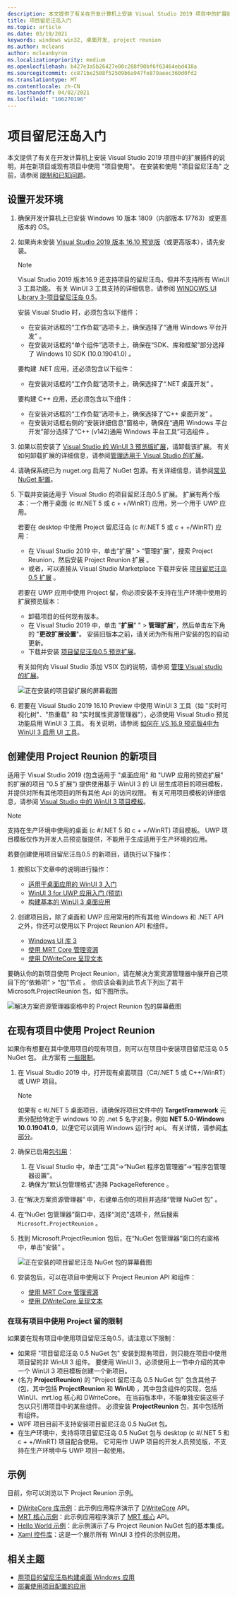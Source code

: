 ```yaml
---
description: 本文提供了有关在开发计算机上安装 Visual Studio 2019 项目中的扩展插件的说明，并在新项目或现有项目中使用 "项目使用"。
title: 项目留尼汪岛入门
ms.topic: article
ms.date: 03/19/2021
keywords: windows win32, 桌面开发, project reunion
ms.author: mcleans
author: mcleanbyron
ms.localizationpriority: medium
ms.openlocfilehash: b427e3a5b26427e00c288f90bf6f63464ebd438a
ms.sourcegitcommit: cc871be2508f52509b6a947fe879aeec360d0fd2
ms.translationtype: MT
ms.contentlocale: zh-CN
ms.lasthandoff: 04/02/2021
ms.locfileid: "106270196"
---
```

# <a name="get-started-with-project-reunion"></a>项目留尼汪岛入门

本文提供了有关在开发计算机上安装 Visual Studio 2019 项目中的扩展插件的说明，并在新项目或现有项目中使用 "项目使用"。 在安装和使用 "项目留尼汪岛" 之前，请参阅 [限制和已知问题](index.md#limitations-and-known-issues)。

## <a name="set-up-your-development-environment"></a>设置开发环境

1. 确保开发计算机上已安装 Windows 10 版本 1809（内部版本 17763）或更高版本的 OS。

2. 如果尚未安装 [Visual Studio 2019 版本 16.10 预览版](https://visualstudio.microsoft.com/vs/preview/)（或更高版本），请先安装。

    > [!NOTE]
    > Visual Studio 2019 版本16.9 还支持项目的留尼汪岛，但并不支持所有 WinUI 3 工具功能。 有关 WinUI 3 工具支持的详细信息，请参阅 [WINDOWS UI Library 3-项目留尼汪岛 0.5](../winui/winui3/index.md)。

    安装 Visual Studio 时，必须包含以下组件：
    - 在安装对话框的“工作负载”选项卡上，确保选择了“通用 Windows 平台开发” 。
    - 在安装对话框的“单个组件”选项卡上，确保在“SDK、库和框架”部分选择了 Windows 10 SDK (10.0.19041.0)  。

    要构建 .NET 应用，还必须包含以下组件：
    - 在安装对话框的“工作负载”选项卡上，确保选择了“.NET 桌面开发” 。

    要构建 C++ 应用，还必须包含以下组件：
    - 在安装对话框的“工作负载”选项卡上，确保选择了“C++ 桌面开发” 。
    - 在安装对话框右侧的“安装详细信息”窗格中，确保在“通用 Windows 平台开发”部分选择了“C++ (v142)通用 Windows 平台工具”可选组件  。

3. 如果以前安装了 [Visual Studio 的 WinUI 3 预览版扩展](https://marketplace.visualstudio.com/items?itemName=Microsoft-WinUI.WinUIProjectTemplates)，请卸载该扩展。 有关如何卸载扩展的详细信息，请参阅[管理适用于 Visual Studio 的扩展](/visualstudio/ide/finding-and-using-visual-studio-extensions)。

4. 请确保系统已为 nuget.org 启用了 NuGet 包源。有关详细信息，请参阅[常见 NuGet 配置](/nuget/consume-packages/configuring-nuget-behavior)。

5. 下载并安装适用于 Visual Studio 的项目留尼汪岛0.5 扩展。 扩展有两个版本：一个用于桌面 (c #/.NET 5 或 c + +/WinRT) 应用，另一个用于 UWP 应用。

    若要在 desktop 中使用 Project 留尼汪岛 (c #/.NET 5 或 c + +/WinRT) 应用：
    - 在 Visual Studio 2019 中，单击“扩展” > “管理扩展”，搜索 Project Reunion，然后安装 Project Reunion 扩展   。
    - 或者，可以直接从 Visual Studio Marketplace 下载并安装 [项目留尼汪岛0.5 扩展](https://marketplace.visualstudio.com/items?itemName=ProjectReunion.MicrosoftProjectReunion) 。

    若要在 UWP 应用中使用 Project 留，你必须安装不支持在生产环境中使用的扩展预览版本：
    - 卸载项目的任何现有版本。
    - 在 Visual Studio 2019 中，单击 "**扩展**" "  >  **管理扩展**"，然后单击左下角的 "**更改扩展设置**"。 安装旧版本之前，请关闭为所有用户安装的包的自动更新。
    - 下载并安装 [项目留尼汪岛0.5 预览扩展](https://download.microsoft.com/download/9/9/8/9981a84b-8fd8-4645-9dce-c62761601f17/ProjectReunion.Extension.vsix)。

    有关如何向 Visual Studio 添加 VSIX 包的说明，请参阅 [管理 Visual studio 的扩展](/visualstudio/ide/finding-and-using-visual-studio-extensions)。

    ![正在安装的项目留扩展的屏幕截图](images/reunion-extension-install.png)

6. 若要在 Visual Studio 2019 16.10 Preview 中使用 WinUI 3 工具（如 "实时可视化树"、"热重载" 和 "实时属性资源管理器"），必须使用 Visual Studio 预览功能启用 WinUI 3 工具。 有关说明，请参阅 [如何在 VS 16.9 预览版4中为 WinUI 3 启用 UI 工具](https://github.com/microsoft/microsoft-ui-xaml/issues/4140)。

## <a name="create-a-new-project-that-uses-project-reunion"></a>创建使用 Project Reunion 的新项目

适用于 Visual Studio 2019 (包含适用于 "桌面应用" 和 "UWP 应用的预览扩展" 的扩展的项目 "0.5 扩展") 提供使用基于 WinUI 3 的 UI 层生成项目的项目模板，并提供对所有其他项目的所有其他 Api 的访问权限。 有关可用项目模板的详细信息，请参阅 [Visual Studio 中的 WinUI 3 项目模板](..\winui\winui3\winui-project-templates-in-visual-studio.md)。

> [!NOTE]
> 支持在生产环境中使用的桌面 (c #/.NET 5 和 c + +/WinRT) 项目模板。 UWP 项目模板仅作为开发人员预览版提供，不能用于生成适用于生产环境的应用。

若要创建使用项目留尼汪岛0.5 的新项目，请执行以下操作：

1. 按照以下文章中的说明进行操作：

    - [适用于桌面应用的 WinUI 3 入门](..\winui\winui3\get-started-winui3-for-desktop.md)
    - [WinUI 3 for UWP 应用入门 (预览) ](..\winui\winui3\get-started-winui3-for-uwp.md)
    - [构建基本的 WinUI 3 桌面应用](..\winui\winui3\desktop-build-basic-winui3-app.md)

2. 创建项目后，除了桌面和 UWP 应用常用的所有其他 Windows 和 .NET API 之外，你还可以使用以下 Project Reunion API 和组件。

    - [Windows UI 库 3](../winui/winui3/index.md)
    - [使用 MRT Core 管理资源](mrtcore/mrtcore-overview.md)
    - [使用 DWriteCore 呈现文本](dwritecore.md)

要确认你的新项目使用 Project Reunion，请在解决方案资源管理器中展开自己项目下的“依赖项” > “包”节点  。 你应该会看到此节点下列出了若干 Microsoft.ProjectReunion 包，如下图所示。

![解决方案资源管理器窗格中的 Project Reunion 包的屏幕截图](images/reunion-packages.png)

## <a name="use-project-reunion-in-an-existing-project"></a>在现有项目中使用 Project Reunion

如果你有想要在其中使用项目的现有项目，则可以在项目中安装项目留尼汪岛 0.5 NuGet 包。 此方案有 [一些限制](#limitations-for-using-project-reunion-in-existing-projects)。

1. 在 Visual Studio 2019 中，打开现有桌面项目（C#/.NET 5 或 C++/WinRT）或 UWP 项目。

    > [!NOTE]
    > 如果有 c #/.NET 5 桌面项目，请确保将项目文件中的 **TargetFramework** 元素分配给特定于 windows 10 的 .net 5 名字对象，例如 **NET 5.0-Windows 10.0.19041.0**，以便它可以调用 Windows 运行时 api。 有关详情，请参阅[本部分](../../apps/desktop/modernize/desktop-to-uwp-enhance.md#net-5-use-the-target-framework-moniker-option)。

2. 确保已启用[包引用](/nuget/consume-packages/package-references-in-project-files)：

    1. 在 Visual Studio 中，单击“工具”->“NuGet 程序包管理器”->“程序包管理器设置”。
    2. 确保为“默认包管理格式”选择 PackageReference 。

3. 在“解决方案资源管理器”  中，右键单击你的项目并选择“管理 NuGet 包”  。

4. 在“NuGet 包管理器”窗口中，选择“浏览”选项卡，然后搜索 `Microsoft.ProjectReunion` 。

5. 找到 Microsoft.ProjectReunion 包后，在“NuGet 包管理器”窗口的右窗格中，单击“安装”  。

    ![正在安装的项目留尼汪岛 NuGet 包的屏幕截图](images/reunion-nuget-install.png)

6. 安装包后，可以在项目中使用以下 Project Reunion API 和组件：

    - [使用 MRT Core 管理资源](mrtcore/mrtcore-overview.md)
    - [使用 DWriteCore 呈现文本](dwritecore.md)

### <a name="limitations-for-using-project-reunion-in-existing-projects"></a>在现有项目中使用 Project 留的限制

如果要在现有项目中使用项目留尼汪岛0.5，请注意以下限制：

- 如果将 "项目留尼汪岛 0.5 NuGet 包" 安装到现有项目，则只能在项目中使用项目留的非 WinUI 3 组件。 要使用 WinUI 3，必须使用上一节中介绍的其中一个 WinUI 3 项目模板创建一个新项目。
-  (名为 **ProjectReunion**) 的 "Project 留尼汪岛 0.5 NuGet 包" 包含其他子 (包，其中包括 **ProjectReunion** 和 **WinUI**) ，其中包含组件的实现，包括 WinUI、mrt.log 核心和 DWriteCore。 在当前版本中，不能单独安装这些子包以只引用项目中的某些组件。 必须安装 **ProjectReunion** 包，其中包括所有组件。  
- WPF 项目目前不支持安装项目留尼汪岛 0.5 NuGet 包。
- 在生产环境中，支持将项目留尼汪岛 0.5 NuGet 包与 desktop (c #/.NET 5 和 c + +/WinRT) 项目配合使用。 它可用作 UWP 项目的开发人员预览版，不支持在生产环境中与 UWP 项目一起使用。

## <a name="samples"></a>示例

目前，你可以浏览以下 Project Reunion 示例。

- [DWriteCore 库示例](https://github.com/microsoft/Project-Reunion-Samples/tree/main/DWriteCore/DWriteCoreGallery)：此示例应用程序演示了 [DWriteCore](dwritecore.md) API。
- [MRT 核心示例](https://github.com/microsoft/Project-Reunion-Samples/tree/main/MrtCore)：此示例应用程序演示了 [MRT 核心](mrtcore/mrtcore-overview.md) API。
- [Hello World 示例](https://github.com/microsoft/Project-Reunion-Samples/tree/main/HelloWorld/reunioncppdesktopsampleapp)：此示例演示了与 Project Reunion NuGet 包的基本集成。
- [Xaml 控件库](https://aka.ms/winui3/xcg)：这是一个展示所有 WinUI 3 控件的示例应用。 

## <a name="related-topics"></a>相关主题

- [用项目的留尼汪岛构建桌面 Windows 应用](index.md)
- [部署使用项目配置的应用](deploy-apps-that-use-project-reunion.md)
